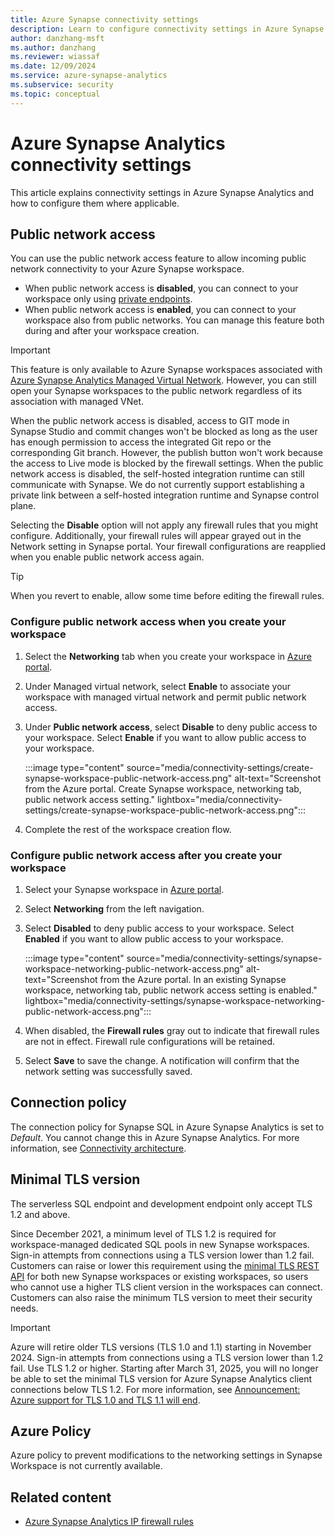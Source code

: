```yaml
---
title: Azure Synapse connectivity settings
description: Learn to configure connectivity settings in Azure Synapse Analytics.
author: danzhang-msft
ms.author: danzhang
ms.reviewer: wiassaf
ms.date: 12/09/2024
ms.service: azure-synapse-analytics
ms.subservice: security
ms.topic: conceptual
---
```


# Azure Synapse Analytics connectivity settings

This article explains connectivity settings in Azure Synapse Analytics and how to configure them where applicable.

## Public network access

You can use the public network access feature to allow incoming public network connectivity to your Azure Synapse workspace. 

- When public network access is **disabled**, you can connect to your workspace only using [private endpoints](synapse-workspace-managed-private-endpoints.md). 
- When public network access is **enabled**, you can connect to your workspace also from public networks. You can manage this feature both during and after your workspace creation. 

> [!IMPORTANT]
> This feature is only available to Azure Synapse workspaces associated with [Azure Synapse Analytics Managed Virtual Network](synapse-workspace-managed-vnet.md). However, you can still open your Synapse workspaces to the public network regardless of its association with managed VNet.
> 
> When the public network access is disabled, access to GIT mode in Synapse Studio and commit changes won't be blocked as long as the user has enough permission to access the integrated Git repo or the corresponding Git branch. However, the publish button won't work because the access to Live mode is blocked by the firewall settings.
> When the public network access is disabled, the self-hosted integration runtime can still communicate with Synapse. We do not currently support establishing a private link between a self-hosted integration runtime and Synapse control plane.

Selecting the **Disable** option will not apply any firewall rules that you might configure. Additionally, your firewall rules will appear grayed out in the Network setting in Synapse portal. Your firewall configurations are reapplied when you enable public network access again. 

> [!TIP]
> When you revert to enable, allow some time before editing the firewall rules.

### Configure public network access when you create your workspace

1. Select the **Networking** tab when you create your workspace in [Azure portal](https://aka.ms/azureportal).
1. Under Managed virtual network, select **Enable** to associate your workspace with managed virtual network and permit public network access. 
1. Under **Public network access**, select **Disable** to deny public access to your workspace. Select **Enable** if you want to allow public access to your workspace.

   :::image type="content" source="media/connectivity-settings/create-synapse-workspace-public-network-access.png" alt-text="Screenshot from the Azure portal. Create Synapse workspace, networking tab, public network access setting." lightbox="media/connectivity-settings/create-synapse-workspace-public-network-access.png":::

1. Complete the rest of the workspace creation flow.

### Configure public network access after you create your workspace

1. Select your Synapse workspace in [Azure portal](https://aka.ms/azureportal).
1. Select **Networking** from the left navigation.
1. Select **Disabled** to deny public access to your workspace. Select **Enabled** if you want to allow public access to your workspace.

   :::image type="content" source="media/connectivity-settings/synapse-workspace-networking-public-network-access.png" alt-text="Screenshot from the Azure portal. In an existing Synapse workspace, networking tab, public network access setting is enabled." lightbox="media/connectivity-settings/synapse-workspace-networking-public-network-access.png":::

1. When disabled, the **Firewall rules** gray out to indicate that firewall rules are not in effect. Firewall rule configurations will be retained. 
1. Select **Save** to save the change. A notification will confirm that the network setting was successfully saved.

## Connection policy
The connection policy for Synapse SQL in Azure Synapse Analytics is set to *Default*. You cannot change this in Azure Synapse Analytics. For more information, see [Connectivity architecture](/azure/azure-sql/database/connectivity-architecture#connection-policy).

## Minimal TLS version

The serverless SQL endpoint and development endpoint only accept TLS 1.2 and above.

Since December 2021, a minimum level of TLS 1.2 is required for workspace-managed dedicated SQL pools in new Synapse workspaces. Sign-in attempts from connections using a TLS version lower than 1.2 fail. Customers can raise or lower this requirement using the [minimal TLS REST API](/rest/api/synapse/sqlserver/workspace-managed-sql-server-dedicated-sql-minimal-tls-settings/update) for both new Synapse workspaces or existing workspaces, so users who cannot use a higher TLS client version in the workspaces can connect. Customers can also raise the minimum TLS version to meet their security needs. 

> [!IMPORTANT]
> Azure will retire older TLS versions (TLS 1.0 and 1.1) starting in November 2024. Sign-in attempts from connections using a TLS version lower than 1.2 fail. Use TLS 1.2 or higher. Starting after March 31, 2025, you will no longer be able to set the minimal TLS version for Azure Synapse Analytics client connections below TLS 1.2. For more information, see [Announcement: Azure support for TLS 1.0 and TLS 1.1 will end](https://azure.microsoft.com/updates/azure-support-tls-will-end-by-31-october-2024-2/).

## Azure Policy

Azure policy to prevent modifications to the networking settings in Synapse Workspace is not currently available.

## Related content

 - [Azure Synapse Analytics IP firewall rules](synapse-workspace-ip-firewall.md)

